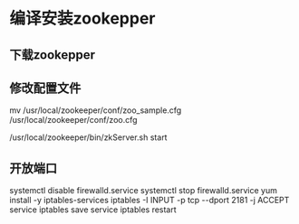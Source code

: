 # 编译安装zookepper

## 下载zookepper


## 修改配置文件
mv /usr/local/zookeeper/conf/zoo_sample.cfg /usr/local/zookeeper/conf/zoo.cfg

/usr/local/zookeeper/bin/zkServer.sh start

## 开放端口
systemctl disable firewalld.service
systemctl stop firewalld.service
yum install -y iptables-services
iptables -I INPUT -p tcp --dport 2181 -j ACCEPT
service iptables save
service iptables restart
